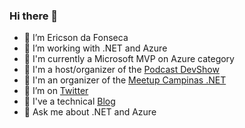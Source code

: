 ### Hi there 👋

- 🔭 I’m Ericson da Fonseca
- 🌱 I’m working with .NET and Azure
- 🚀 I'm currently a Microsoft MVP on Azure category
- 🎤 I'm a host/organizer of the [Podcast DevShow](https://devshow.com.br/)
- 👥 I'm an organizer of the [Meetup Campinas .NET](https://www.meetup.com/pt-BR/campinasdotnet)
- 🐤 I’m on [Twitter](https://twitter.com/ericsonf)
- 🌱 I've a technical [Blog](https://ericsonf.com.br)
- 💬 Ask me about .NET and Azure

<!--
**ericsonf/ericsonf** is a ✨ _special_ ✨ repository because its `README.md` (this file) appears on your GitHub profile.

Here are some ideas to get you started:

- 🔭 I’m currently working on ...
- 🌱 I’m currently learning ...
- 👯 I’m looking to collaborate on ...
- 🤔 I’m looking for help with ...
- 💬 Ask me about ...
- 📫 How to reach me: ...
- 😄 Pronouns: ...
- ⚡ Fun fact: ...
-->
